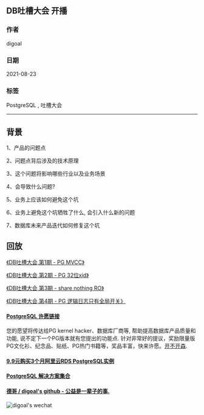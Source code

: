 ## DB吐槽大会 开播  
  
### 作者  
digoal  
  
### 日期  
2021-08-23  
  
### 标签  
PostgreSQL , 吐槽大会   
  
----  
  
## 背景  
  
1、产品的问题点  
  
2、问题点背后涉及的技术原理  
  
3、这个问题将影响哪些行业以及业务场景  
  
4、会导致什么问题?
  
5、业务上应该如何避免这个坑  
  
6、业务上避免这个坑牺牲了什么, 会引入什么新的问题  
  
7、数据库未来产品迭代如何修复这个坑  
  
## 回放
  
[《DB吐槽大会,第1期 - PG MVCC》](../202108/20210823_07.md)  
  
[《DB吐槽大会,第2期 - PG 32位xid》](../202108/20210824_01.md)  
  
[《DB吐槽大会,第3期 - share nothing RO》](../202108/20210825_03.md)  
  
[《DB吐槽大会,第4期 - PG 逻辑日志只有全局开关》](../202108/20210826_02.md)  
  
  
  
#### [PostgreSQL 许愿链接](https://github.com/digoal/blog/issues/76 "269ac3d1c492e938c0191101c7238216")
您的愿望将传达给PG kernel hacker、数据库厂商等, 帮助提高数据库产品质量和功能, 说不定下一个PG版本就有您提出的功能点. 针对非常好的提议，奖励限量版PG文化衫、纪念品、贴纸、PG热门书籍等，奖品丰富，快来许愿。[开不开森](https://github.com/digoal/blog/issues/76 "269ac3d1c492e938c0191101c7238216").  
  
  
#### [9.9元购买3个月阿里云RDS PostgreSQL实例](https://www.aliyun.com/database/postgresqlactivity "57258f76c37864c6e6d23383d05714ea")
  
  
#### [PostgreSQL 解决方案集合](https://yq.aliyun.com/topic/118 "40cff096e9ed7122c512b35d8561d9c8")
  
  
#### [德哥 / digoal's github - 公益是一辈子的事.](https://github.com/digoal/blog/blob/master/README.md "22709685feb7cab07d30f30387f0a9ae")
  
  
![digoal's wechat](../pic/digoal_weixin.jpg "f7ad92eeba24523fd47a6e1a0e691b59")
  
